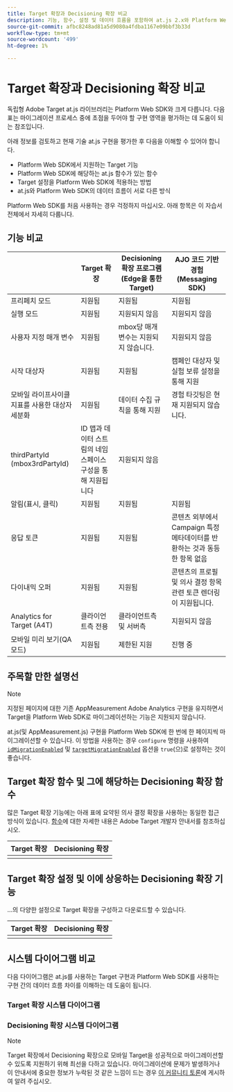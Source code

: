 ```yaml
---
title: Target 확장과 Decisioning 확장 비교
description: 기능, 함수, 설정 및 데이터 흐름을 포함하여 at.js 2.x와 Platform Web SDK의 차이점에 대해 알아봅니다.
source-git-commit: afbc8248ad81a5d9080a4fdba1167e09bbf3b33d
workflow-type: tm+mt
source-wordcount: '499'
ht-degree: 1%

---
```


# Target 확장과 Decisioning 확장 비교

독립형 Adobe Target at.js 라이브러리는 Platform Web SDK와 크게 다릅니다. 다음 표는 마이그레이션 프로세스 중에 초점을 두어야 할 구현 영역을 평가하는 데 도움이 되는 참조입니다.

아래 정보를 검토하고 현재 기술 at.js 구현을 평가한 후 다음을 이해할 수 있어야 합니다.

- Platform Web SDK에서 지원하는 Target 기능
- Platform Web SDK에 해당하는 at.js 함수가 있는 함수
- Target 설정을 Platform Web SDK에 적용하는 방법
- at.js와 Platform Web SDK의 데이터 흐름이 서로 다른 방식

Platform Web SDK를 처음 사용하는 경우 걱정하지 마십시오. 아래 항목은 이 자습서 전체에서 자세히 다룹니다.

## 기능 비교

| | Target 확장 | Decisioning 확장 프로그램(Edge을 통한 Target) | AJO 코드 기반 경험(Messaging SDK) |
|---|---|---|---|
| 프리페치 모드 | 지원됨 | 지원됨 | 지원됨 |
| 실행 모드 | 지원됨 | 지원되지 않음 | 지원되지 않음 |
| 사용자 지정 매개 변수 | 지원됨 | mbox당 매개 변수는 지원되지 않습니다. | 지원되지 않음 |
| 시작 대상자 | 지원됨 | 지원됨 | 캠페인 대상자 및 실험 보류 설정을 통해 지원 |
| 모바일 라이프사이클 지표를 사용한 대상자 세분화 | 지원됨 | 데이터 수집 규칙을 통해 지원 | 경험 타깃팅은 현재 지원되지 않습니다. |
| thirdPartyId (mbox3rdPartyId) | ID 맵과 데이터 스트림의 네임스페이스 구성을 통해 지원됩니다 | 지원되지 않음 |
| 알림(표시, 클릭) | 지원됨 | 지원됨 | 지원됨 |
| 응답 토큰 | 지원됨 | 지원됨 | 콘텐츠 외부에서 Campaign 특정 메타데이터를 반환하는 것과 동등한 항목 없음 |
| 다이내믹 오퍼 | 지원됨 | 지원됨 | 콘텐츠의 프로필 및 의사 결정 항목 관련 토큰 렌더링이 지원됩니다. |
| Analytics for Target (A4T) | 클라이언트측 전용 | 클라이언트측 및 서버측 | 지원되지 않음 |
| 모바일 미리 보기(QA 모드) | 지원됨 | 제한된 지원 | 진행 중 |



## 주목할 만한 설명선

>[!NOTE]
>
>지정된 페이지에 대한 기존 AppMeasurement Adobe Analytics 구현을 유지하면서 Target을 Platform Web SDK로 마이그레이션하는 기능은 지원되지 않습니다.
>
> at.js(및 AppMeasurement.js) 구현을 Platform Web SDK에 한 번에 한 페이지씩 마이그레이션할 수 있습니다. 이 방법을 사용하는 경우 `configure` 명령을 사용하여 [`idMigrationEnabled`](https://experienceleague.adobe.com/docs/experience-platform/edge/fundamentals/configuring-the-sdk.html#id-migration-enabled) 및 [`targetMigrationEnabled`](https://experienceleague.adobe.com/docs/experience-platform/edge/fundamentals/configuring-the-sdk.html#targetMigrationEnabled) 옵션을 `true`(으)로 설정하는 것이 좋습니다.

## Target 확장 함수 및 그에 해당하는 Decisioning 확장 함수

많은 Target 확장 기능에는 아래 표에 요약된 의사 결정 확장을 사용하는 동일한 접근 방식이 있습니다. [함수](https://developer.adobe.com/target/implement/client-side/atjs/atjs-functions/atjs-functions/)에 대한 자세한 내용은 Adobe Target 개발자 안내서를 참조하십시오.

| Target 확장 | Decisioning 확장 |
| --- | --- | 
| |  |

## Target 확장 설정 및 이에 상응하는 Decisioning 확장 기능

...의 다양한 설정으로 Target 확장을 구성하고 다운로드할 수 있습니다.

| Target 확장 | Decisioning 확장 |
| --- | --- | 
| |  |


## 시스템 다이어그램 비교

다음 다이어그램은 at.js를 사용하는 Target 구현과 Platform Web SDK를 사용하는 구현 간의 데이터 흐름 차이를 이해하는 데 도움이 됩니다.

### Target 확장 시스템 다이어그램



### Decisioning 확장 시스템 다이어그램




>[!NOTE]
>
>Target 확장에서 Decisioning 확장으로 모바일 Target을 성공적으로 마이그레이션할 수 있도록 지원하기 위해 최선을 다하고 있습니다. 마이그레이션에 문제가 발생하거나 이 안내서에 중요한 정보가 누락된 것 같은 느낌이 드는 경우 [이 커뮤니티 토론](https://experienceleaguecommunities.adobe.com/t5/adobe-experience-platform-data/tutorial-discussion-migrate-target-from-at-js-to-web-sdk/m-p/575587#M463)에 게시하여 알려 주십시오.

